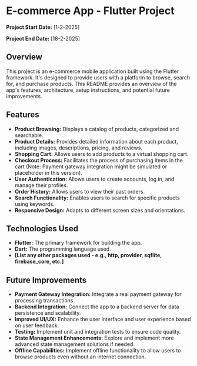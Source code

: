 
# E-commerce App - Flutter Project

**Project Start Date:** [1-2-2025]

**Project End Date:** [18-2-2025]

## Overview

This project is an e-commerce mobile application built using the Flutter framework.  It's designed to provide users with a platform to browse, search for, and purchase products.  This README provides an overview of the app's features, architecture, setup instructions, and potential future improvements.

## Features

* **Product Browsing:** Displays a catalog of products, categorized and searchable.
* **Product Details:** Provides detailed information about each product, including images, descriptions, pricing, and reviews.
* **Shopping Cart:** Allows users to add products to a virtual shopping cart.
* **Checkout Process:** Facilitates the process of purchasing items in the cart (Note: Payment gateway integration might be simulated or placeholder in this version).
* **User Authentication:**  Allows users to create accounts, log in, and manage their profiles.
* **Order History:**   Allows users to view their past orders.
* **Search Functionality:** Enables users to search for specific products using keywords.
* **Responsive Design:** Adapts to different screen sizes and orientations.


## Technologies Used

* **Flutter:** The primary framework for building the app.
* **Dart:** The programming language used.
* **[List any other packages used - e.g., http, provider, sqflite, firebase_core, etc.]**


## Future Improvements

* **Payment Gateway Integration:** Integrate a real payment gateway for processing transactions.
* **Backend Integration:** Connect the app to a backend server for data persistence and scalability.
* **Improved UI/UX:** Enhance the user interface and user experience based on user feedback.
* **Testing:** Implement unit and integration tests to ensure code quality.
* **State Management Enhancements:** Explore and implement more advanced state management solutions if needed.
* **Offline Capabilities:** Implement offline functionality to allow users to browse products even without an internet connection.

